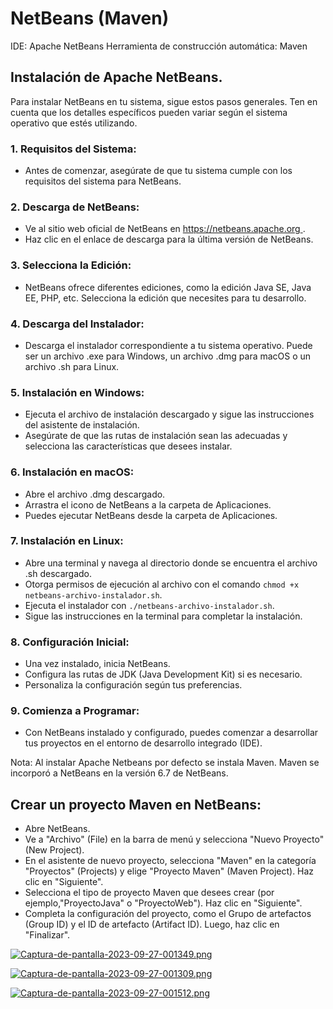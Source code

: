 # NetBeans (Maven)

IDE: Apache NetBeans
Herramienta de construcción automática: Maven


## Instalación de Apache NetBeans.

Para instalar NetBeans en tu sistema, sigue estos pasos generales. Ten en cuenta que los detalles específicos pueden variar según el sistema operativo que estés utilizando.

### 1. Requisitos del Sistema:
   - Antes de comenzar, asegúrate de que tu sistema cumple con los requisitos del sistema para NetBeans.

### 2. Descarga de NetBeans:
   - Ve al sitio web oficial de NetBeans en [https://netbeans.apache.org ](https://netbeans.apache.org ).
   - Haz clic en el enlace de descarga para la última versión de NetBeans.

### 3. Selecciona la Edición:
   - NetBeans ofrece diferentes ediciones, como la edición Java SE, Java EE, PHP, etc. Selecciona la edición que necesites para tu desarrollo.

### 4. Descarga del Instalador:
   - Descarga el instalador correspondiente a tu sistema operativo. Puede ser un archivo .exe para Windows, un archivo .dmg para macOS o un archivo .sh para Linux.

### 5. Instalación en Windows:
   - Ejecuta el archivo de instalación descargado y sigue las instrucciones del asistente de instalación.
   - Asegúrate de que las rutas de instalación sean las adecuadas y selecciona las características que desees instalar.

### 6. Instalación en macOS:
   - Abre el archivo .dmg descargado.
   - Arrastra el icono de NetBeans a la carpeta de Aplicaciones.
   - Puedes ejecutar NetBeans desde la carpeta de Aplicaciones.

### 7. Instalación en Linux:
   - Abre una terminal y navega al directorio donde se encuentra el archivo .sh descargado.
   - Otorga permisos de ejecución al archivo con el comando `chmod +x netbeans-archivo-instalador.sh`.
   - Ejecuta el instalador con `./netbeans-archivo-instalador.sh`.
   - Sigue las instrucciones en la terminal para completar la instalación.

### 8. Configuración Inicial:
   - Una vez instalado, inicia NetBeans.
   - Configura las rutas de JDK (Java Development Kit) si es necesario.
   - Personaliza la configuración según tus preferencias.

### 9. Comienza a Programar:
   - Con NetBeans instalado y configurado, puedes comenzar a desarrollar tus proyectos en el entorno de desarrollo integrado (IDE).

Nota: 
Al instalar Apache Netbeans por defecto se instala Maven.
Maven se incorporó a NetBeans en la versión 6.7 de NetBeans. 

## Crear un proyecto Maven en NetBeans:

- Abre NetBeans.
- Ve a "Archivo" (File) en la barra de menú y selecciona "Nuevo Proyecto" (New Project).
- En el asistente de nuevo proyecto, selecciona "Maven" en la categoría "Proyectos" (Projects) y elige "Proyecto Maven" (Maven Project). Haz clic en "Siguiente".
- Selecciona el tipo de proyecto Maven que desees crear (por ejemplo,"ProyectoJava" o "ProyectoWeb"). Haz clic en "Siguiente".
- Completa la configuración del proyecto, como el Grupo de artefactos (Group ID) y el ID de artefacto (Artifact ID). Luego, haz clic en "Finalizar".

[![Captura-de-pantalla-2023-09-27-001349.png](https://i.postimg.cc/HLXKyCKH/Captura-de-pantalla-2023-09-27-001349.png)](https://postimg.cc/676zkFt1)

[![Captura-de-pantalla-2023-09-27-001309.png](https://i.postimg.cc/NfVgcmrn/Captura-de-pantalla-2023-09-27-001309.png)](https://postimg.cc/TpV8jy0j)

[![Captura-de-pantalla-2023-09-27-001512.png](https://i.postimg.cc/262DXZD2/Captura-de-pantalla-2023-09-27-001512.png)](https://postimg.cc/1nn2844q)


